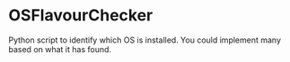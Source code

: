# OSFlavourChecker
Python script to identify which OS is installed. You could implement many based on what it has found.
